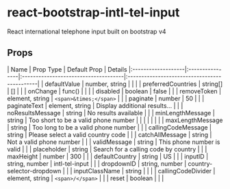 # react-bootstrap-intl-tel-input
React international telephone input built on bootstrap v4

## Props

| Name               | Prop Type       | Default Prop                         | Details
|:-------------------|:----------------|:-------------------------------------|:---------------------------------------------| | defaultValue       | number, string  |                                      |                                              |
| preferredCountries | string[]        | []                                   |                                              |
| onChange           | func()          |                                      |                                              |
| disabled           | boolean         | false                                |                                              |
| removeToken        | element, string | `<span>&times;</span>`               |                                              |
| paginate           | number          | 50                                   |                                              |
| paginateText       | element, string | Display additional results...        |                                              |
| noResultsMessage   | string          | No results available                 |                                              |
| minLengthMessage   | string          | Too short to be a valid phone number |                                              |
|                    |                 |                                      |                                              |
| maxLengthMessage   | string          | Too long to be a valid phone number  |                                              | 
| callingCodeMessage | string          | Please select a valid country code   |                                              |
| catchAllMessage    | string          | Not a valid phone number             |                                              |
| validMessage       | string          | This phone number is valid           |                                              |
| placeholder        | string          | Search for a calling code by country |                                              |
| maxHeight          | number          | 300                                  |                                              |
| defaultCountry     | string          | US                                   |                                              |
| inputID            | string, number  | intl-tel-input                       |                                              |
| dropdownID         | string, number  | country-selector-dropdown            |                                              |
| inputClassName     | string          |                                      |                                              |
| callingCodeDivider | element, string | `<span>/</span>`                     |                                              |
| reset              | boolean         |                                      |                                              |
